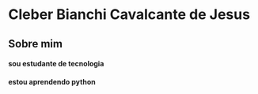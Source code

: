 # Cleber Bianchi Cavalcante de Jesus

## Sobre mim

#### sou estudante de tecnologia
#### estou aprendendo python